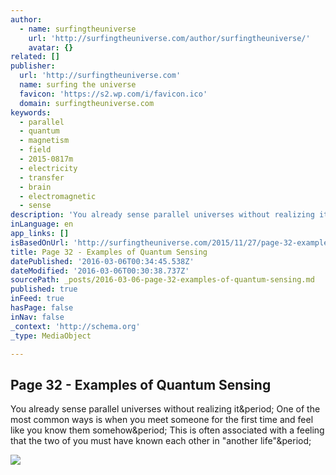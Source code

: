 ```yaml
---
author:
  - name: surfingtheuniverse
    url: 'http://surfingtheuniverse.com/author/surfingtheuniverse/'
    avatar: {}
related: []
publisher:
  url: 'http://surfingtheuniverse.com'
  name: surfing the universe
  favicon: 'https://s2.wp.com/i/favicon.ico'
  domain: surfingtheuniverse.com
keywords:
  - parallel
  - quantum
  - magnetism
  - field
  - 2015-0817m
  - electricity
  - transfer
  - brain
  - electromagnetic
  - sense
description: 'You already sense parallel universes without realizing it. One of the most common ways is when you meet someone for the first time and feel like you know them somehow. This is often associated with a feeling that the two of you must have known each other in "another life".'
inLanguage: en
app_links: []
isBasedOnUrl: 'http://surfingtheuniverse.com/2015/11/27/page-32-examples-of-quantum-sensing/'
title: Page 32 - Examples of Quantum Sensing
datePublished: '2016-03-06T00:34:45.538Z'
dateModified: '2016-03-06T00:30:38.737Z'
sourcePath: _posts/2016-03-06-page-32-examples-of-quantum-sensing.md
published: true
inFeed: true
hasPage: false
inNav: false
_context: 'http://schema.org'
_type: MediaObject

---
```

<article style=""><h1>Page 32 - Examples of Quantum Sensing</h1><p>You already sense parallel universes without realizing it&amp;period; One of the most common ways is when you meet someone for the first time and feel like you know them somehow&amp;period; This is often associated with a feeling that the two of you must have known each other in "another life"&amp;period;</p><img src="https://surfingtheuniverse.files.wordpress.com/2015/11/page-32.jpg?w=1000" /></article>